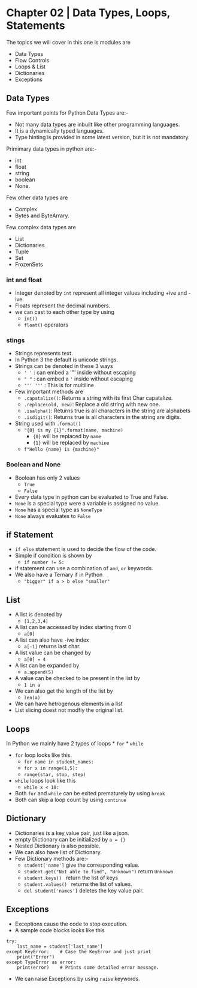 # Chapter 02 | Data Types, Loops, Statements #

The topics we will cover in this one is modules are
* Data Types
* Flow Controls
* Loops & List
* Dictionaries
* Exceptions

## Data Types ##
Few important points for Python Data Types are:-
* Not many data types are inbuilt like other programming languages.
* It is a dynamically typed languages.
* Type hinting is provided in some latest version, but it is not mandatory.

Primimary data types in python are:-

* int
* float
* string
* boolean
* None.

Few other data types are
* Complex
* Bytes and ByteArrary.

Few complex data types are
* List
* Dictionaries
* Tuple
* Set
* FrozenSets

### int and float ###
* Integer denoted by `int` represent all integer values including +ive and -ive.
* Floats represent the decimal numbers.
* we can cast to each other type by using
    * `int()`
    * `float()` operators

### stings ###
* Strings represents text.
* In Python 3 the default is unicode strings.
* Strings can be denoted in these 3 ways
    * `' '` : can embed a '"' inside without escaping
    * `" "` : can embed a `'` inside without escaping
    * `''' '''` : This is for multiline
* Few important methods are
    * `.capatalize()`: Returns a string with its first Char capatalize.
    * `.replace(old, new)`: Replace a old string with new one.
    * `.isalpha()`: Returns true is all characters in the string are alphabets
    * `.isdigit()`: Returns true is all characters in the string are digits.
* String used with `.format()`
    * `"{0} is my {1}".format(name, machine)`
        * `{0}` will be replaced by `name`
        * `{1}` will be replaced by `machine`
    * `f"Hello {name} is {machine}"`

### Boolean and None ###
* Boolean has only 2 values
    * `True`
    * `False`
* Every data type in python can be evaluated to True and False.
* `None` is a special type were a variable is assigned no value.
* `None` has a special type as `NoneType`
* `None` always evaluates to `False`

## if Statement ##
* `if else` statement is used to decide the flow of the code.
* Simple if condition is shown by
    * `if number != 5:`
* if statement can use a combination of `and`, `or` keywords.
* We also have a Ternary if in Python
    * `"bigger" if a > b else "smaller"`

## List ##
* A list is denoted by
    * `[1,2,3,4]`
* A list can be accessed by index starting from 0
    * `a[0]`
* A list can also have `-`ive index
    * `a[-1]` returns last char.
* A list value can be changed by
    * `a[0] = 4`
* A list can be expanded by
    * `a.append(5)`
* A value can be checked to be present in the list by
    * `1 in a`
* We can also get the length of the list by
    * `len(a)`
* We can have hetrogenous elements in a list
* List slicing doest not modfiy the original list.

## Loops ##

In Python we mainly have 2 types of loops
    * `for`
    * `while`

* `for` loop looks like this.
    * `for name in student_names:`
    * `for x in range(1,5):`
    * `range(star, stop, step)`
* `while` loops look like this
    * `while x < 10:`
* Both `for` and `while` can be exited prematurely by using `break` 
* Both can skip a loop count by using `continue`

## Dictionary ##
* Dictionaries is a key,value pair, just like a json.
* empty Dictionary can be initialized by `a = {}`
* Nested Dictionary is also possible.
* We can also have list of Dictionary.
* Few Dictionary methods are:-
    * `student['name']` give the corresponding value.
    * `student.get("Not able to find", "Unknown")` return `Unknown`
    * `student.keys() ` return the list of keys
    * `student.values() ` returns the list of values.
    * `del student['names']` deletes the key value pair.

## Exceptions ##

* Exceptions cause the code to stop execution.
* A sample code blocks looks like this

```` 
try:
    last_name = student['last_name']
except KeyError:    # Case the KeyError and just print
    print("Error")
except TypeError as error:
    print(error)    # Prints some detailed error message.
````
* We can raise Exceptions by using `raise` keywords.
